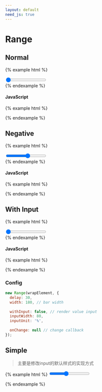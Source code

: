 ```yaml
---
layout: default
need_js: true
---
```


# Range


## Normal

{% example html %}
<div class="ui-row middle">
  <div class="ui-slider-wrap mr-20 js-range">
    <input type="range" max="10" min="0" value="0" name="yourInputName"/>
  </div>
</div>
{% endexample %}

#### JavaScript

{% example html %}
<script>
  var Range = window.ui.Range;
  var wrap = document.querySelector('.js-range');
  
  var range = new Range(wrap, {
    onChange: function (data) {
      console.log(data)
    }
  });
</script>
{% endexample %}

## Negative

{% example html %}

<div class="ui-row middle">
  <div class="ui-slider-wrap js-range2">
    <input type="range" max="100" min="-100" value="10" name="yourInputName"/>
  </div>
</div>
{% endexample %}

#### JavaScript

{% example html %}
<script>
  var Range = window.ui.Range;
  new Range(document.querySelector('.js-range2'));
</script>
{% endexample %}

## With Input

{% example html %}

<div class="ui-row middle">
  <div class="ui-slider-wrap js-range3">
    <input type="range" max="100" min="0" value="0" name="yourInputName"/>
  </div>
</div>
{% endexample %}

#### JavaScript

{% example html %}
<script>
  var Range = window.ui.Range;
  var wrap = document.querySelector('.js-range3');
  
  new Range(wrap, {
    withInput: true,
    inputUnit: '%'
  });
</script>
{% endexample %}


### Config

```javascript
new Range(wrapElement, {
  delay: 30,
  width: 180, // bar width
  
  withInput: false, // render value input
  inputWidth: 80,
  inputUnit: '%',
  
  onChange: null // change callback
});
```

## Simple
> 主要是修改input的默认样式的实现方式

{% example html %}
<input id="input" class="ui-range" type="range" min="0" value="40" max="100">

<script>
  var Range = window.ui.Range;
  
  Range.simpleRange('.ui-range');
</script>
{% endexample %}